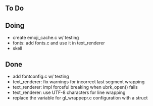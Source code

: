 ## To Do


## Doing

- create emoji_cache.c w/ testing
- fonts: add fonts.c and use it in text_renderer
- skell

## Done

- add fontconfig.c w/ testing
- text_renderer: fix warnings for incorrect last segment wrapping
- text_renderer: impl forceful breaking when ubrk_open() fails
- text_renderer: use UTF-8 characters for line wrapping
- replace the variable for gl_wrappepr.c configuration with a struct

